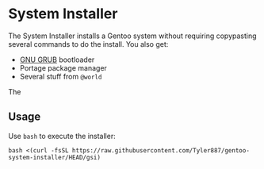 # System Installer

The System Installer installs a Gentoo system without requiring copypasting several
commands to do the install. You also get:

* [GNU GRUB](https://www.gnu.org/software/grub/manual/grub/html_node/Overview.html#Overview) bootloader
* Portage package manager
* Several stuff from `@world`

The 

## Usage

Use `bash` to execute the installer:
```shell
bash <(curl -fsSL https://raw.githubusercontent.com/Tyler887/gentoo-system-installer/HEAD/gsi)
```
